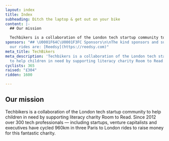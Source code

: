 ```yaml
---
layout: index
title: Index
subheading: Ditch the laptop & get out on your bike
content: |-
  ## Our mission

  Techbikers is a collaboration of the London tech startup community to help children in need by supporting literacy charity Room to Read. Since 2012 over 300 tech professionals – including start-ups, venture capitalists and executives have cycled 960km in three Paris to London rides to raise money for this fantastic charity.
sponsors: "## \U0001F64C\U0001F3FC Sponsors\n\nThe kind sponsors and supporters for
  our rides are: [Reedsy](https://reedsy.com)"
meta_title: TechBikers
meta_description: 'Techbikers is a collaboration of the London tech startup community
  to help children in need by supporting literacy charity Room to Read. '
cyclists: 365
raised: "£304"
ridden: 1600

---
```

## Our mission

Techbikers is a collaboration of the London tech startup community to help children in need by supporting literacy charity Room to Read. Since 2012 over 300 tech professionals — including startups, venture capitalists and executives have cycled 960km in three Paris to London rides to raise money for this fantastic charity.